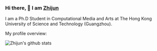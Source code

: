### Hi there, 👋 I am [Zhijun](https://zhijun213.github.io)

<div>
 <p>

I am a Ph.D Student in Computational Media and Arts at The Hong Kong University of Science and Technology (Guangzhou).

</h4>
</div>

<div><p>My profile overview: </p></div>

![Zhijun's github stats](https://github-readme-stats.vercel.app/api?username=zhijun213&show_icons=true)

